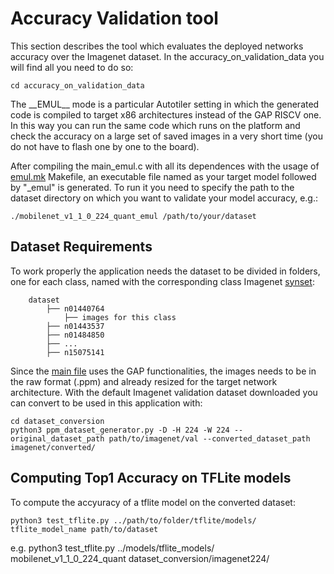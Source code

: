# Accuracy Validation tool

This section describes the tool which evaluates the deployed networks accuracy over the Imagenet dataset. In the accuracy_on_validation_data you will find all you need to do so:

	cd accuracy_on_validation_data

The \_\_EMUL\_\_ mode is a particular Autotiler setting in which the generated code is compiled to target x86 architectures instead of the GAP RISCV one. In this way you can run the same code which runs on the platform and check the accuracy on a large set of saved images in a very short time (you do not have to flash one by one to the board).

After compiling the main_emul.c with all its dependences with the usage of [emul.mk](./emul.mk) Makefile, an executable file named as your target model followed by "\_emul" is generated. To run it you need to specify the path to the dataset directory on which you want to validate your model accuracy, e.g.:

    ./mobilenet_v1_1_0_224_quant_emul /path/to/your/dataset

## Dataset Requirements

To work properly the application needs the dataset to be divided in folders, one for each class, named with the corresponding class Imagenet [synset](dataset_conversion/tf_synset_name.txt):

```
    dataset
        ├── n01440764
            ├── images for this class
        ├── n01443537
        ├── n01484850
        ├── ...
        ├── n15075141
```

Since the [main file](./main_emul.c) uses the GAP functionalities, the images needs to be in the raw format (.ppm) and already resized for the target network architecture. With the default Imagenet validation dataset downloaded you can convert to be used in this application with:

    cd dataset_conversion
    python3 ppm_dataset_generator.py -D -H 224 -W 224 --original_dataset_path path/to/imagenet/val --converted_dataset_path imagenet/converted/


## Computing Top1 Accuracy on TFLite models
To compute the accyuracy of a tflite model on the converted dataset:

    python3 test_tflite.py ../path/to/folder/tflite/models/ tflite_model_name path/to/dataset

e.g. python3 test_tflite.py ../models/tflite_models/ mobilenet_v1_1_0_224_quant dataset_conversion/imagenet224/


